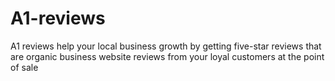 # A1-reviews
A1 reviews help your local business growth by getting five-star reviews that are organic business website reviews from your loyal customers at the point of sale
